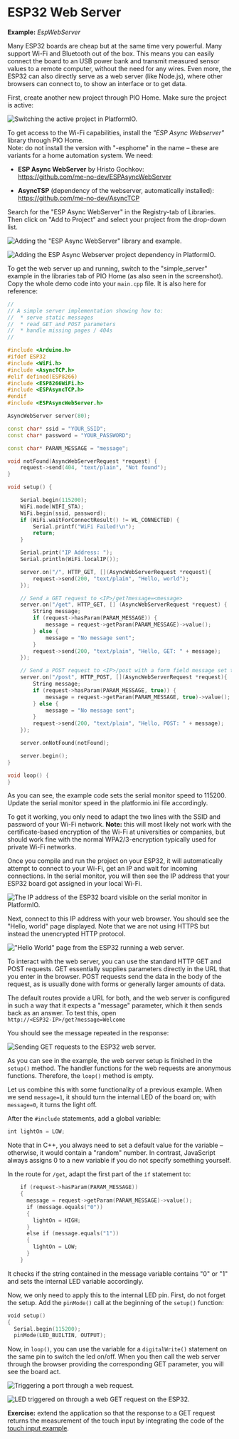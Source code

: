 # ESP32 Web Server

**Example:** *EspWebServer*

Many ESP32 boards are cheap but at the same time very powerful. Many
support Wi-Fi and Bluetooth out of the box. This means you can easily
connect the board to an USB power bank and transmit measured sensor
values to a remote computer, without the need for any wires. Even more,
the ESP32 can also directly serve as a web server (like Node.js), where
other browsers can connect to, to show an interface or to get data.

First, create another new project through PIO Home. Make sure the
project is active:

![Switching the active project in
PlatformIO.](./media/platform-io-switching-active-project.png)

To get access to the Wi-Fi capabilities, install the *"ESP Async
Webserver"* library through PIO Home.\
Note: do not install the version with "-esphome" in the name – these
are variants for a home automation system. We need:

- **ESP Async WebServer** by Hristo Gochkov:\
    <https://github.com/me-no-dev/ESPAsyncWebServer>

- **AsyncTSP** (dependency of the webserver, automatically
    installed):\
    <https://github.com/me-no-dev/AsyncTCP>

Search for the "ESP Async WebServer" in the Registry-tab of Libraries.
Then click on "Add to Project" and select your project from the
drop-down list.

![Adding the \"ESP Async WebServer\" library and
example.](./media/adding-esp-async-webserver.png)

![Adding the ESP Async Webserver project dependency in
PlatformIO.](./media/esp32-webserver-project-dependency.png)

To get the web server up and running, switch to the "simple_server"
example in the libraries tab of PIO Home (as also seen in the
screenshot). Copy the whole demo code into your `main.cpp` file. It is
also here for reference:

```c++
//
// A simple server implementation showing how to:
//  * serve static messages
//  * read GET and POST parameters
//  * handle missing pages / 404s
//

#include <Arduino.h>
#ifdef ESP32
#include <WiFi.h>
#include <AsyncTCP.h>
#elif defined(ESP8266)
#include <ESP8266WiFi.h>
#include <ESPAsyncTCP.h>
#endif
#include <ESPAsyncWebServer.h>

AsyncWebServer server(80);

const char* ssid = "YOUR_SSID";
const char* password = "YOUR_PASSWORD";

const char* PARAM_MESSAGE = "message";

void notFound(AsyncWebServerRequest *request) {
    request->send(404, "text/plain", "Not found");
}

void setup() {

    Serial.begin(115200);
    WiFi.mode(WIFI_STA);
    WiFi.begin(ssid, password);
    if (WiFi.waitForConnectResult() != WL_CONNECTED) {
        Serial.printf("WiFi Failed!\n");
        return;
    }

    Serial.print("IP Address: ");
    Serial.println(WiFi.localIP());

    server.on("/", HTTP_GET, [](AsyncWebServerRequest *request){
        request->send(200, "text/plain", "Hello, world");
    });

    // Send a GET request to <IP>/get?message=<message>
    server.on("/get", HTTP_GET, [] (AsyncWebServerRequest *request) {
        String message;
        if (request->hasParam(PARAM_MESSAGE)) {
            message = request->getParam(PARAM_MESSAGE)->value();
        } else {
            message = "No message sent";
        }
        request->send(200, "text/plain", "Hello, GET: " + message);
    });

    // Send a POST request to <IP>/post with a form field message set to <message>
    server.on("/post", HTTP_POST, [](AsyncWebServerRequest *request){
        String message;
        if (request->hasParam(PARAM_MESSAGE, true)) {
            message = request->getParam(PARAM_MESSAGE, true)->value();
        } else {
            message = "No message sent";
        }
        request->send(200, "text/plain", "Hello, POST: " + message);
    });

    server.onNotFound(notFound);

    server.begin();
}

void loop() {
}
```

As you can see, the example code sets the serial monitor speed to
$115200$. Update the serial monitor speed in the platformio.ini file
accordingly.

To get it working, you only need to adapt the two lines with the SSID
and password of your Wi-Fi network. **Note:** this will most likely not
work with the certificate-based encryption of the Wi-Fi at universities
or companies, but should work fine with the normal WPA2/3-encryption
typically used for private Wi-Fi networks.

Once you compile and run the project on your ESP32, it will
automatically attempt to connect to your Wi-Fi, get an IP and wait for
incoming connections. In the serial monitor, you will then see the IP
address that your ESP32 board got assigned in your local Wi-Fi.

![The IP address of the ESP32 board visible on the serial monitor in
PlatformIO.](./media/esp32-ip-address.png)

Next, connect to this IP address with your web browser. You should see
the "Hello, world" page displayed. Note that we are not using HTTPS but
instead the unencrypted HTTP protocol.

![\"Hello World\" page from the ESP32 running a web
server.](./media/esp32-hello-world.png)

To interact with the web server, you can use the standard HTTP GET and
POST requests. GET essentially supplies parameters directly in the URL
that you enter in the browser. POST requests send the data in the body
of the request, as is usually done with forms or generally larger
amounts of data.

The default routes provide a URL for both, and the web server is
configured in such a way that it expects a "message" parameter, which it
then sends back as an answer. To test this, open\
`http://<ESP32-IP>/get?message=Welcome`

You should see the message repeated in the response:

![Sending GET requests to the ESP32 web
server.](./media/esp32-webserver-get-request.png)

As you can see in the example, the web server setup is finished in the
`setup()` method. The handler functions for the web requests are anonymous
functions. Therefore, the `loop()` method is empty.

Let us combine this with some functionality of a previous example. When
we send `message=1`, it should turn the internal LED of the board on;
with `message=0`, it turns the light off.

After the `#include` statements, add a global variable:

```c++
int lightOn = LOW;
```

Note that in C++, you always need to set a default value for the
variable – otherwise, it would contain a "random" number. In contrast,
JavaScript always assigns $0$ to a new variable if you do not specify
something yourself.

In the route for `/get`, adapt the first part of the `if` statement to:

```c++
    if (request->hasParam(PARAM_MESSAGE))
    {
      message = request->getParam(PARAM_MESSAGE)->value();
      if (message.equals("0"))
      {
        lightOn = HIGH;
      }
      else if (message.equals("1"))
      {
        lightOn = LOW;
      }
    }
```

It checks if the string contained in the message variable contains "0"
or "1" and sets the internal LED variable accordingly.

Now, we only need to apply this to the internal LED pin. First, do not
forget the setup. Add the `pinMode()` call at the beginning of the `setup()`
function:

```c++
void setup()
{
  Serial.begin(115200);
  pinMode(LED_BUILTIN, OUTPUT);
```

Now, in `loop()`, you can use the variable for a `digitalWrite()` statement
on the same pin to switch the led on/off. When you then call the web
server through the browser providing the corresponding GET parameter,
you will see the board act.

![Triggering a port through a web
request.](./media/custom-get-request-for-triggering-led.png)

![LED triggered on through a web GET request on the
ESP32.](./media/led-on-esp32-triggered-through-http-get-request.jpeg)

**Exercise:** extend the application so that the response to a GET
request returns the measurement of the touch input by integrating the
code of the [touch input example](../TouchInput/README.md).
